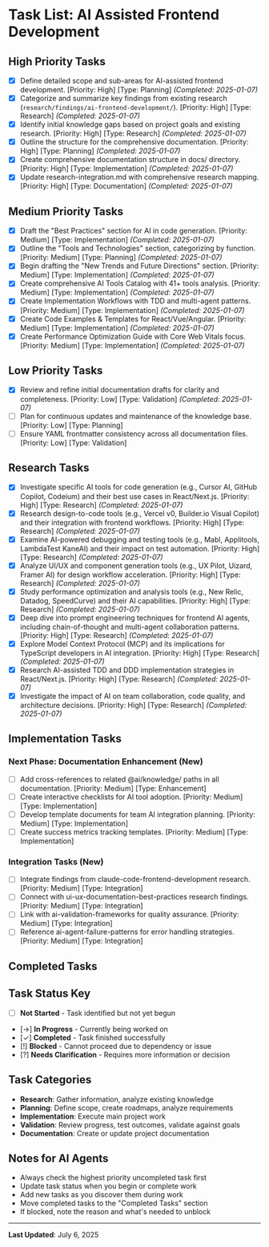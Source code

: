 # Task List: AI Assisted Frontend Development

## High Priority Tasks

- [x] Define detailed scope and sub-areas for AI-assisted frontend development. [Priority: High] [Type: Planning] *(Completed: 2025-01-07)*
- [x] Categorize and summarize key findings from existing research (`research/findings/ai-frontend-development/`). [Priority: High] [Type: Research] *(Completed: 2025-01-07)*
- [x] Identify initial knowledge gaps based on project goals and existing research. [Priority: High] [Type: Research] *(Completed: 2025-01-07)*
- [x] Outline the structure for the comprehensive documentation. [Priority: High] [Type: Planning] *(Completed: 2025-01-07)*
- [x] Create comprehensive documentation structure in docs/ directory. [Priority: High] [Type: Implementation] *(Completed: 2025-01-07)*
- [x] Update research-integration.md with comprehensive research mapping. [Priority: High] [Type: Documentation] *(Completed: 2025-01-07)*

## Medium Priority Tasks

- [x] Draft the "Best Practices" section for AI in code generation. [Priority: Medium] [Type: Implementation] *(Completed: 2025-01-07)*
- [x] Outline the "Tools and Technologies" section, categorizing by function. [Priority: Medium] [Type: Planning] *(Completed: 2025-01-07)*
- [x] Begin drafting the "New Trends and Future Directions" section. [Priority: Medium] [Type: Implementation] *(Completed: 2025-01-07)*
- [x] Create comprehensive AI Tools Catalog with 41+ tools analysis. [Priority: Medium] [Type: Implementation] *(Completed: 2025-01-07)*
- [x] Create Implementation Workflows with TDD and multi-agent patterns. [Priority: Medium] [Type: Implementation] *(Completed: 2025-01-07)*
- [x] Create Code Examples & Templates for React/Vue/Angular. [Priority: Medium] [Type: Implementation] *(Completed: 2025-01-07)*
- [x] Create Performance Optimization Guide with Core Web Vitals focus. [Priority: Medium] [Type: Implementation] *(Completed: 2025-01-07)*

## Low Priority Tasks

- [x] Review and refine initial documentation drafts for clarity and completeness. [Priority: Low] [Type: Validation] *(Completed: 2025-01-07)*
- [ ] Plan for continuous updates and maintenance of the knowledge base. [Priority: Low] [Type: Planning]
- [ ] Ensure YAML frontmatter consistency across all documentation files. [Priority: Low] [Type: Validation]

## Research Tasks

- [x] Investigate specific AI tools for code generation (e.g., Cursor AI, GitHub Copilot, Codeium) and their best use cases in React/Next.js. [Priority: High] [Type: Research] *(Completed: 2025-01-07)*
- [x] Research design-to-code tools (e.g., Vercel v0, Builder.io Visual Copilot) and their integration with frontend workflows. [Priority: High] [Type: Research] *(Completed: 2025-01-07)*
- [x] Examine AI-powered debugging and testing tools (e.g., Mabl, Applitools, LambdaTest KaneAI) and their impact on test automation. [Priority: High] [Type: Research] *(Completed: 2025-01-07)*
- [x] Analyze UI/UX and component generation tools (e.g., UX Pilot, Uizard, Framer AI) for design workflow acceleration. [Priority: High] [Type: Research] *(Completed: 2025-01-07)*
- [x] Study performance optimization and analysis tools (e.g., New Relic, Datadog, SpeedCurve) and their AI capabilities. [Priority: High] [Type: Research] *(Completed: 2025-01-07)*
- [x] Deep dive into prompt engineering techniques for frontend AI agents, including chain-of-thought and multi-agent collaboration patterns. [Priority: High] [Type: Research] *(Completed: 2025-01-07)*
- [x] Explore Model Context Protocol (MCP) and its implications for TypeScript developers in AI integration. [Priority: High] [Type: Research] *(Completed: 2025-01-07)*
- [x] Research AI-assisted TDD and DDD implementation strategies in React/Next.js. [Priority: High] [Type: Research] *(Completed: 2025-01-07)*
- [x] Investigate the impact of AI on team collaboration, code quality, and architecture decisions. [Priority: High] [Type: Research] *(Completed: 2025-01-07)*

## Implementation Tasks

### Next Phase: Documentation Enhancement (New)
- [ ] Add cross-references to related @ai/knowledge/ paths in all documentation. [Priority: Medium] [Type: Enhancement]
- [ ] Create interactive checklists for AI tool adoption. [Priority: Medium] [Type: Implementation]
- [ ] Develop template documents for team AI integration planning. [Priority: Medium] [Type: Implementation]
- [ ] Create success metrics tracking templates. [Priority: Medium] [Type: Implementation]

### Integration Tasks (New)
- [ ] Integrate findings from claude-code-frontend-development research. [Priority: Medium] [Type: Integration]
- [ ] Connect with ui-ux-documentation-best-practices research findings. [Priority: Medium] [Type: Integration]
- [ ] Link with ai-validation-frameworks for quality assurance. [Priority: Medium] [Type: Integration]
- [ ] Reference ai-agent-failure-patterns for error handling strategies. [Priority: Medium] [Type: Integration]

## Completed Tasks

## Task Status Key

- [ ] **Not Started** - Task identified but not yet begun
- [→] **In Progress** - Currently being worked on
- [✓] **Completed** - Task finished successfully
- [!] **Blocked** - Cannot proceed due to dependency or issue
- [?] **Needs Clarification** - Requires more information or decision

## Task Categories

- **Research**: Gather information, analyze existing knowledge
- **Planning**: Define scope, create roadmaps, analyze requirements  
- **Implementation**: Execute main project work
- **Validation**: Review progress, test outcomes, validate against goals
- **Documentation**: Create or update project documentation

## Notes for AI Agents

- Always check the highest priority uncompleted task first
- Update task status when you begin or complete work
- Add new tasks as you discover them during work
- Move completed tasks to the "Completed Tasks" section
- If blocked, note the reason and what's needed to unblock

---

**Last Updated**: July 6, 2025